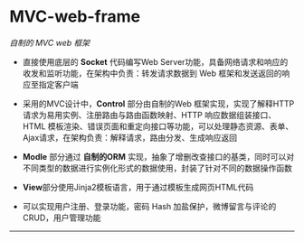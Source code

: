 # MVC-web-frame 
*自制的 MVC web 框架*
 


- 直接使用底层的 **Socket** 代码编写Web Server功能，具备网络请求和响应的收发和监听功能，在架构中负责：转发请求数据到 Web 框架和发送返回的响应至指定客户端

- 采用的MVC设计中，**Control** 部分由自制的Web 框架实现，实现了解释HTTP请求为易用实例、注册路由与路由函数映射、HTTP 响应数据组装接口、HTML 模板渲染、错误页面和重定向接口等功能，可以处理静态资源、表单、Ajax请求，在架构负责：解释请求，路由分发、生成响应返回
 
- **Modle** 部分通过 **自制的ORM** 实现，抽象了增删改查接口的基类，同时可以对不同类型的数据进行实例化形式的数据使用，封装了针对不同的数据操作函数

- **View**部分使用Jinja2模板语言，用于通过模板生成网页HTML代码


- 可以实现用户注册、登录功能，密码 Hash 加盐保护，微博留言与评论的 CRUD，用户管理功能


----------
